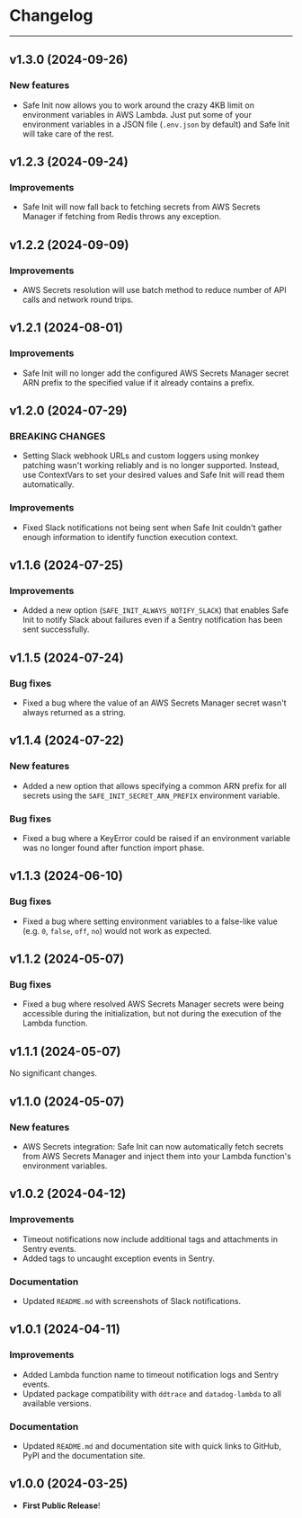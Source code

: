 # Changelog

---
## v1.3.0 (2024-09-26)
### New features
- Safe Init now allows you to work around the crazy 4KB limit on environment variables in AWS Lambda. Just put some of your environment variables in a JSON file (`.env.json` by default) and Safe Init will take care of the rest.

## v1.2.3 (2024-09-24)
### Improvements
- Safe Init will now fall back to fetching secrets from AWS Secrets Manager if fetching from Redis throws any exception.

## v1.2.2 (2024-09-09)
### Improvements
- AWS Secrets resolution will use batch method to reduce number of API calls and network round trips.

## v1.2.1 (2024-08-01)
### Improvements
- Safe Init will no longer add the configured AWS Secrets Manager secret ARN prefix to the specified value if it already contains a prefix.

## v1.2.0 (2024-07-29)
### BREAKING CHANGES
- Setting Slack webhook URLs and custom loggers using monkey patching wasn't working reliably and is no longer supported. Instead, use ContextVars to set your desired values and Safe Init will read them automatically.

### Improvements
- Fixed Slack notifications not being sent when Safe Init couldn't gather enough information to identify function execution context.

## v1.1.6 (2024-07-25)
### Improvements
- Added a new option (`SAFE_INIT_ALWAYS_NOTIFY_SLACK`) that enables Safe Init to notify Slack about failures even if a Sentry notification has been sent successfully.

## v1.1.5 (2024-07-24)
### Bug fixes
- Fixed a bug where the value of an AWS Secrets Manager secret wasn't always returned as a string.

## v1.1.4 (2024-07-22)
### New features
- Added a new option that allows specifying a common ARN prefix for all secrets using the `SAFE_INIT_SECRET_ARN_PREFIX` environment variable.

### Bug fixes
- Fixed a bug where a KeyError could be raised if an environment variable was no longer found after function import phase.

## v1.1.3 (2024-06-10)
### Bug fixes
- Fixed a bug where setting environment variables to a false-like value (e.g. `0`, `false`, `off`, `no`) would not work as expected.

## v1.1.2 (2024-05-07)
### Bug fixes
- Fixed a bug where resolved AWS Secrets Manager secrets were being accessible during the initialization, but not during the execution of the Lambda function.

## v1.1.1 (2024-05-07)
No significant changes.

## v1.1.0 (2024-05-07)
### New features
- AWS Secrets integration: Safe Init can now automatically fetch secrets from AWS Secrets Manager and inject them into your Lambda function's environment variables.

## v1.0.2 (2024-04-12)
### Improvements
- Timeout notifications now include additional tags and attachments in Sentry events.
- Added tags to uncaught exception events in Sentry.

### Documentation
- Updated `README.md` with screenshots of Slack notifications.

## v1.0.1 (2024-04-11)
### Improvements
- Added Lambda function name to timeout notification logs and Sentry events.
- Updated package compatibility with `ddtrace` and `datadog-lambda` to all available versions.

### Documentation
- Updated `README.md` and documentation site with quick links to GitHub, PyPI and the documentation site.

## v1.0.0 (2024-03-25)

- **First Public Release**!
